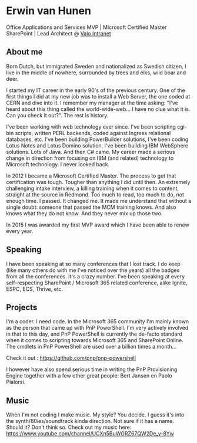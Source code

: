 # Erwin van Hunen
Office Applications and Services MVP | Microsoft Certified Master SharePoint | Lead Architect @ [Valo Intranet](https://www.valointranet.com)

## About me
Born Dutch, but immigrated Sweden and nationalized as Swedish citizen, I live in the middle of nowhere, surrounded by trees and elks, wild boar and deer.

I started my IT career in the early 90's of the previous century. One of the first things I did at my new job was to install a Web Server, the one coded at CERN and dive into it. I remember my manager at the time asking: "I've heard about this thing called the world-wide-web... I have no clue what it is. Can you check it out?". The rest is history.

I've been working with web technology ever since. I've been scripting cgi-bin scripts, written PERL backends, coded against Ingress relational databases, etc. I've been building PowerBuilder solutions, I've been coding Lotus Notes and Lotus Domino solution, I've been building IBM WebSphere solutions. Lots of Java. And then C# came. My career made a serious change in direction from focusing on IBM (and related) technology to Microsoft technology. I never looked back.

In 2012 I became a Microsoft Certified Master. The process to get that certification was tough. Tougher than anything I did until then. An extremely challenging intake interview, a killing training when it comes to content, straight at the source in Redmond. Too much to read, too much to do, not enough time. I passed. It changed me. It made me understand that without a single doubt: someone that passed the MCM training knows. And also knows what they do not know. And they never mix up those two.

In 2015 I was awarded my first MVP award which I have been able to renew every year. 

## Speaking
I have been speaking at so many conferences that I lost track. I do keep (like many others do with me I've noticed over the years) all the badges from all the conferences. It's a crazy number. I've been speaking at every self-respecting SharePoint / Microsoft 365 related conference, alike Ignite, ESPC, ECS, Thrive, etc.

## Projects
I'm a coder. I need code. In the Microsoft 365 community I'm mainly known as the person that came up with PnP PowerShell. I'm very actively involved in that to this day, and PnP PowerShell is currently the de-facto standard when it comes to scripting towards Microsoft 365 and SharePoint Online. The cmdlets in PnP PowerShell are used over a billion times a month...

Check it out : https://github.com/pnp/pnp-powershell

I however have also spend serious time in writing the PnP Provisioning Engine together with a few other great people: Bert Jansen en Paolo Pialorsi.

## Music
When I'm not coding I make music. My style? You decide. I guess it's into the synth/80ies/soundtrack kinda direction. Not sure if it has a name. Should it? Don't think so. Check out my music here: https://www.youtube.com/channel/UCXn5BuWGRZ67QW2De_y-8Yw


